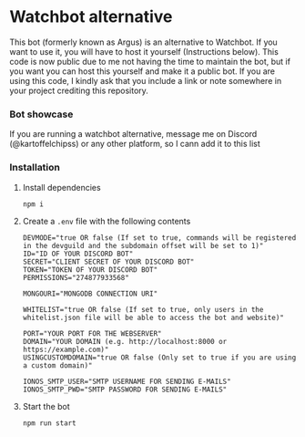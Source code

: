 # Watchbot alternative

This bot (formerly known as Argus) is an alternative to Watchbot. If you want to use it, you will have to host it yourself (Instructions below). This code is now public due to me not having the time to maintain the bot, but if you want you can host this yourself and make it a public bot. If you are using this code, I kindly ask that you include a link or note somewhere in your project crediting this repository.

### Bot showcase

If you are running a watchbot alternative, message me on Discord (@kartoffelchipss) or any other platform, so I cann add it to this list

### Installation

1. Install dependencies

    ```shell
    npm i
    ```

2.  Create a `.env` file with the following contents
    ```shell
    DEVMODE="true OR false (If set to true, commands will be registered in the devguild and the subdomain offset will be set to 1)"
    ID="ID OF YOUR DISCORD BOT"
    SECRET="CLIENT SECRET OF YOUR DISCORD BOT"
    TOKEN="TOKEN OF YOUR DISCORD BOT"
    PERMISSIONS="274877933568"

    MONGOURI="MONGODB CONNECTION URI"

    WHITELIST="true OR false (If set to true, only users in the whitelist.json file will be able to access the bot and website)"

    PORT="YOUR PORT FOR THE WEBSERVER"
    DOMAIN="YOUR DOMAIN (e.g. http://localhost:8000 or https://example.com)"
    USINGCUSTOMDOMAIN="true OR false (Only set to true if you are using a custom domain)"

    IONOS_SMTP_USER="SMTP USERNAME FOR SENDING E-MAILS"
    IONOS_SMTP_PWD="SMTP PASSWORD FOR SENDING E-MAILS"
    ```

3. Start the bot
    ```shell
    npm run start
    ```
